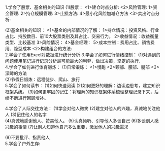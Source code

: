 1.学会了股票、基金相关的知识
(1)股票：
  <1>建仓时点分析:
  <2>风险管理:
    1>资金管理:
    2>持仓规模管理:
    3>止损方法:
    4>最小化风险加减仓方法
  <3>卖出时点分析:

(2)基金相关的知识：
  <1>基金的内部情况的了解：
    1>持仓情况：投资风格、行业占比、持股数目、前10大股票类别及其占比、交易行为。
    2>收益情况：收益衡量类型、比较基准
    3>风险情况：
    4>基金经理：
    5>成本控制：费用占比、销售费用、隐型成本
  <2>构建组合的方法:  
2.学会了使用Excel对数据进行统计分析 
3.学会了如何进行情绪控制：
  (1)对遇到的问题使用笔记进行记录分析最可能最大的利弊，做出决策，坚定的执行.  
4.学会了如何进行体育锻炼：
  (1)日常锻炼：
    <1>慢跑
    <2>颈部、腰部、腿部
    <3>深蹲的方法  
  (2)节假日锻炼：远程徒步、爬山、旅行  
5.学会了如何读书：
  (1)如何快速阅读
  (2)如何更好的理解：边读边思考，建立知识框架系统。
  (3)如何更牢固的记住：将理解的知识框架体系梳理整理记录下来，后续不断进行回顾增补。   

4.学会了人际交往方法：
  (1)学会对他人微笑
  (2)建立对他人的兴趣，真诚地关注他人
  (3)记住他人的名字  
  (4)真诚地感谢他人、赞美他人。
  (5)认真倾听、引导他人多谈自己
  (6)多谈别人感兴趣的事情
  (7)让别人知道他自己多么重要，激发他人的兴趣需求

  (8)不要批评、指责他人  
5.学会了户外生存:  

  
  

